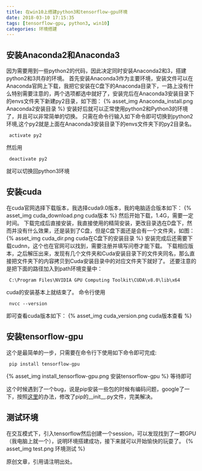 ```yaml
---
title: 在win10上搭建python3和tensorflow-gpu环境
date: 2018-03-10 17:15:35
tags: [tensorflow-gpu, python3, win10]
categories: 环境搭建
---
```

## 安装Anaconda2和Anaconda3
因为需要用到一些python2的代码，因此决定同时安装Anaconda2和3，搭建python2和3共存的环境。
首先安装Anaconda3作为主要环境，安装文件可以在Anaconda官网上下载，我把它安装在C盘下的Anaconda目录下，一路上没有什么特别需要注意的，两个选项都选中就好了，安装完后在Anaconda3安装目录下的envs文件夹下新建py2目录，如下图：
{% asset_img Anaconda_install.png Anaconda2安装目录 %}
安装好后就可以正常使用python2和Python3的环境了，并且可以非常简单的切换。
只需在命令行输入如下命令即可切换到python2环境,这个py2就是上面在Anaconda3安装目录下的envs文件夹下的py2目录名。

     activate py2

然后用

     deactivate py2

就可以切换回python3环境
## 安装cuda
在cuda官网选择下载版本，我选择cuda9.0版本，我的电脑适合版本如下：
{% asset_img cuda_download.png cuda版本 %}
然后开始下载，1.4G，需要一定时间。
下载完成后直接安装，我直接使用的精简安装，更改目录选在D盘下，然而并没有什么效果，还是装到了C盘，但是C盘下面还是会有一个文件夹，如图：
{% asset_img cuda_dir.png cuda在C盘下的安装目录 %}
安装完成后还需要下载cudnn，这个也在官网可以找到，需要注册并填写问卷才能下载。
下载相应版本，之后解压出来，发现有几个文件夹和Cuda安装目录下的文件夹同名，那么直接把文件夹下的内容拷贝到Cuda安装目录中的对应文件夹下就好了。
还要注意的是把下面的路径加入到path环境变量中：

     C:\Program Files\NVIDIA GPU Computing Toolkit\CUDA\v8.0\lib\x64

cuda的安装基本上就结束了。
命令行使用

     nvcc --version

即可查看cuda版本如下：
{% asset_img cuda_version.png cuda版本查看 %}

## 安装tensorflow-gpu
这个是最简单的一步，只需要在命令行下使用如下命令即可完成:

     pip install tensorflow-gpu

{% asset_img install_tensorflow-gpu.png 安装tensorflow-gpu %}
等待即可

这个时候遇到了一个bug，说是pip安装一些包的时候有编码问题，google了一下，按照[这里](https://segmentfault.com/q/1010000008071661/a-1020000008073594)的办法，修改了pip的__init__.py文件，完美解决。

## 测试环境
在交互模式下，引入tensorflow然后创建一个session，可以发现找到了一颗GPU（我电脑上就一个），说明环境搭建成功，接下来就可以开始愉快的玩耍了。
{% asset_img test.png 环境测试 %}

原创文章，引用请注明出处。